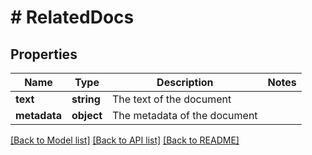 # # RelatedDocs

## Properties

Name | Type | Description | Notes
------------ | ------------- | ------------- | -------------
**text** | **string** | The text of the document |
**metadata** | **object** | The metadata of the document |

[[Back to Model list]](../../README.md#models) [[Back to API list]](../../README.md#endpoints) [[Back to README]](../../README.md)

